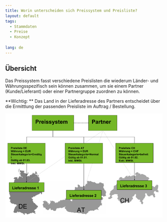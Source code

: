 ```yaml
---
title: Worin unterscheiden sich Preissystem und Preisliste?
layout: default
tags:
  - Stammdaten
  - Preise
  - Konzept

lang: de
---
```

## Übersicht

Das Preissystem fasst verschiedene Preislisten die wiederum Länder- und Währungsspezifisch sein können zusammen, um sie einem Partner (Kunde/Lieferant) oder einer Partnergruppe zuordnen zu können.

**Wichtig: ** Das Land in der Lieferadresse des Partners entscheidet über die Ermittlung der passenden Preisliste im Auftrag / Bestellung.

![Preise](../images/de_preissystem_versus_preisliste.png)




